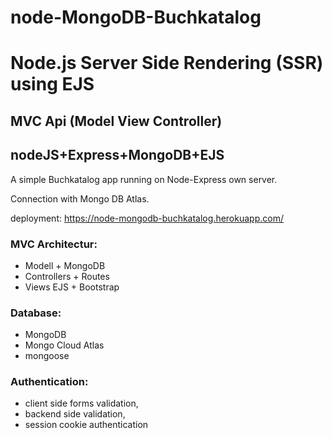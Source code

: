 # node-MongoDB-Buchkatalog
# Node.js Server Side Rendering (SSR) using EJS
## MVC Api (Model View Controller)
## nodeJS+Express+MongoDB+EJS

A simple Buchkatalog app running on Node-Express own server.

Connection with Mongo DB Atlas.

deployment: https://node-mongodb-buchkatalog.herokuapp.com/ 

### MVC Architectur: 
- Modell + MongoDB
- Controllers + Routes
- Views EJS + Bootstrap

### Database: 
- MongoDB
- Mongo Cloud Atlas
- mongoose

### Authentication:
- client side forms validation,
- backend side validation,
- session cookie authentication

